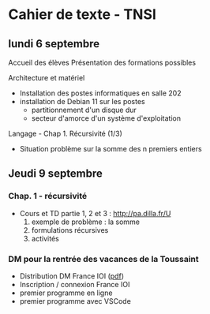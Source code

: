 # Cahier de texte - TNSI

## lundi 6 septembre

Accueil des élèves
Présentation des formations possibles

Architecture et matériel

- Installation des postes informatiques en salle 202
- installation de Debian 11 sur les postes
  - partitionnement d'un disque dur
  - secteur d'amorce d'un système d'exploitation

Langage - Chap 1. Récursivité (1/3)

- Situation problème sur la somme des n premiers entiers

## Jeudi 9 septembre

### Chap. 1 - récursivité

- Cours et TD partie 1, 2 et 3 : http://pa.dilla.fr/U
  1. exemple de problème : la somme
  2. formulations récursives
  3. activités

### DM pour la rentrée des vacances de la Toussaint


- Distribution DM France IOI ([pdf](../cours/langage/dm_france_ioi/dm_france_ioi.pdf))
- Inscription / connexion France IOI
- premier programme en ligne
- premier programme avec VSCode
